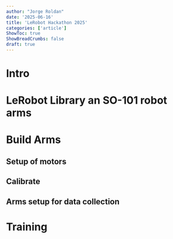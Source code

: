 ```yaml
---
author: "Jorge Roldan"
date: '2025-06-16'
title: 'LeRobot Hackathon 2025'
categories: ['article']
ShowToc: true
ShowBreadCrumbs: false
draft: true
---
```


# Intro


# LeRobot Library an SO-101 robot arms


# Build Arms
## Setup of motors

## Calibrate


## Arms setup for data collection


# Training 
